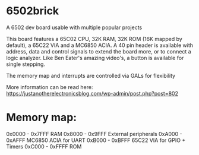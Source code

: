 # 6502brick
A 6502 dev board usable with multiple popular projects

This board features a 65C02 CPU, 32K RAM, 32K ROM (16K mapped by default), a 65C22 VIA and a MC6850 ACIA.
A 40 pin header is available with address, data and control signals to extend the board more, or to connect a logic analyzer.
Like Ben Eater's amazing video's, a button is available for single stepping.

The memory map and interrupts are controlled via GALs for flexibility

More information can be read here:  https://justanotherelectronicsblog.com/wp-admin/post.php?post=802

# Memory map:

0x0000 - 0x7FFF		RAM
0x8000 - 0x9FFF		External peripherals
0xA000 - 0xAFFF		MC6850 ACIA for UART
0xB000 - 0xBFFF		65C22 VIA for GPIO + Timers
0xC000 - 0xFFFF		ROM
